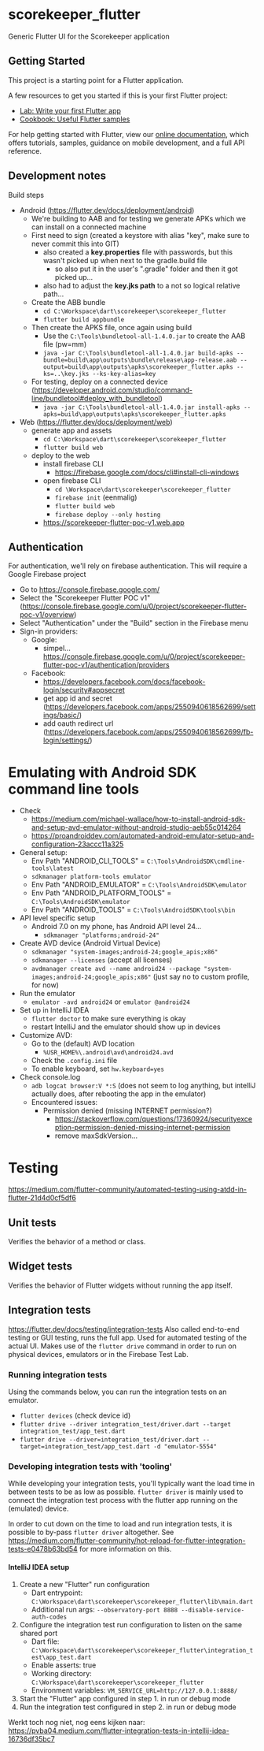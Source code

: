 # scorekeeper_flutter

Generic Flutter UI for the Scorekeeper application

## Getting Started

This project is a starting point for a Flutter application.

A few resources to get you started if this is your first Flutter project:

- [Lab: Write your first Flutter app](https://flutter.dev/docs/get-started/codelab)
- [Cookbook: Useful Flutter samples](https://flutter.dev/docs/cookbook)

For help getting started with Flutter, view our
[online documentation](https://flutter.dev/docs), which offers tutorials,
samples, guidance on mobile development, and a full API reference.


## Development notes
Build steps
 - Android (https://flutter.dev/docs/deployment/android)
   - We're building to AAB and for testing we generate APKs which we can install on a connected machine
   - First need to sign (created a keystore with alias "key", make sure to never commit this into GIT)
      - also created a **key.properties** file with passwords, but this wasn't picked up when next to the gradle.build file
         - so also put it in the user's ".gradle" folder and then it got picked up...
      - also had to adjust the **key.jks path** to a not so logical relative path...
   - Create the ABB bundle
      - `cd C:\Workspace\dart\scorekeeper\scorekeeper_flutter`
      - `flutter build appbundle`
   - Then create the APKS file, once again using build
      - Use the `C:\Tools\bundletool-all-1.4.0.jar` to create the AAB file (pw=mm)
      - `java -jar C:\Tools\bundletool-all-1.4.0.jar build-apks --bundle=build\app\outputs\bundle\release\app-release.aab --output=build\app\outputs\apks\scorekeeper_flutter.apks --ks=..\key.jks --ks-key-alias=key`
   - For testing, deploy on a connected device (https://developer.android.com/studio/command-line/bundletool#deploy_with_bundletool)
      - `java -jar C:\Tools\bundletool-all-1.4.0.jar install-apks --apks=build\app\outputs\apks\scorekeeper_flutter.apks`
 - Web (https://flutter.dev/docs/deployment/web)
   - generate app and assets
      - `cd C:\Workspace\dart\scorekeeper\scorekeeper_flutter`
      - `flutter build web`
   - deploy to the web
      - install firebase CLI
        - https://firebase.google.com/docs/cli#install-cli-windows
      - open firebase CLI
        - `cd \Workspace\dart\scorekeeper\scorekeeper_flutter`
        - `firebase init` (eenmalig)
        - `flutter build web`
        - `firebase deploy --only hosting`
      - https://scorekeeper-flutter-poc-v1.web.app


## Authentication
For authentication, we'll rely on firebase authentication.
This will require a Google Firebase project
 - Go to https://console.firebase.google.com/
 - Select the "Scorekeeper Flutter POC v1" (https://console.firebase.google.com/u/0/project/scorekeeper-flutter-poc-v1/overview)
 - Select "Authentication" under the "Build" section in the Firebase menu
 - Sign-in providers:
    - Google:
        - simpel... https://console.firebase.google.com/u/0/project/scorekeeper-flutter-poc-v1/authentication/providers
    - Facebook:
        - https://developers.facebook.com/docs/facebook-login/security#appsecret
        - get app id and secret (https://developers.facebook.com/apps/2550940618562699/settings/basic/)
        - add oauth redirect url (https://developers.facebook.com/apps/2550940618562699/fb-login/settings/)
    

# Emulating with Android SDK command line tools
 - Check 
    - https://medium.com/michael-wallace/how-to-install-android-sdk-and-setup-avd-emulator-without-android-studio-aeb55c014264
    - https://proandroiddev.com/automated-android-emulator-setup-and-configuration-23accc11a325
 - General setup:
    - Env Path "ANDROID_CLI_TOOLS" = `C:\Tools\AndroidSDK\cmdline-tools\latest`
    - `sdkmanager platform-tools emulator`
    - Env Path "ANDROID_EMULATOR" = `C:\Tools\AndroidSDK\emulator`
    - Env Path "ANDROID_PLATFORM_TOOLS" = `C:\Tools\AndroidSDK\emulator`
    - Env Path "ANDROID_TOOLS" = `C:\Tools\AndroidSDK\tools\bin`
 - API level specific setup
    - Android 7.0 on my phone, has Android API level 24...
        - `sdkmanager "platforms;android-24"`
 - Create AVD device (Android Virtual Device)
    - `sdkmanager "system-images;android-24;google_apis;x86"`
    - `sdkmanager --licenses` (accept all licenses)
    - `avdmanager create avd --name android24 --package "system-images;android-24;google_apis;x86"` (just say no to custom profile, for now)
 - Run the emulator
    - `emulator -avd android24` or `emulator @android24`
 - Set up in IntelliJ IDEA
    - `flutter doctor` to make sure everything is okay
    - restart IntelliJ and the emulator should show up in devices
 - Customize AVD:
    - Go to the (default) AVD location
        - `%USR_HOME%\.android\avd\android24.avd`
    - Check the `.config.ini` file
    - To enable keyboard, set `hw.keyboard=yes`
 - Check console.log 
    - `adb logcat browser:V *:S` (does not seem to log anything, but intelliJ actually does, after rebooting the app in the emulator)
    - Encountered issues:
        - Permission denied (missing INTERNET permission?)
            - https://stackoverflow.com/questions/17360924/securityexception-permission-denied-missing-internet-permission
            - remove maxSdkVersion...



# Testing
https://medium.com/flutter-community/automated-testing-using-atdd-in-flutter-21d4d0cf5df6

## Unit tests
Verifies the behavior of a method or class.

## Widget tests
Verifies the behavior of Flutter widgets without running the app itself.

## Integration tests
https://flutter.dev/docs/testing/integration-tests
Also called end-to-end testing or GUI testing, runs the full app.
Used for automated testing of the actual UI.
Makes use of the `flutter drive` command in order to run on physical devices, emulators or in the Firebase Test Lab.

### Running integration tests
Using the commands below, you can run the integration tests on an emulator.

 - `flutter devices` (check device id)
 - `flutter drive --driver integration_test/driver.dart --target integration_test/app_test.dart`
 - `flutter drive --driver=integration_test/driver.dart --target=integration_test/app_test.dart -d "emulator-5554"`


### Developing integration tests with 'tooling'
While developing your integration tests, you'll typically want the load time in between tests to be as low as possible.
`flutter driver` is mainly used to connect the integration test process with the flutter app running on the (emulated) device.

In order to cut down on the time to load and run integration tests, it is possible to by-pass `flutter driver` altogether.
See https://medium.com/flutter-community/hot-reload-for-flutter-integration-tests-e0478b63bd54 for more information on this.

#### IntelliJ IDEA setup
 1. Create a new "Flutter" run configuration 
    - Dart entrypoint: `C:\Workspace\dart\scorekeeper\scorekeeper_flutter\lib\main.dart`
    - Additional run args: `--observatory-port 8888 --disable-service-auth-codes`
 2. Configure the integration test run configuration to listen on the same shared port
    - Dart file: `C:\Workspace\dart\scorekeeper\scorekeeper_flutter\integration_test\app_test.dart`
    - Enable asserts: true
    - Working directory: `C:\Workspace\dart\scorekeeper\scorekeeper_flutter`
    - Environment variables: `VM_SERVICE_URL=http://127.0.0.1:8888/`
 3. Start the "Flutter" app configured in step 1. in run or debug mode
 4. Run the integration test configured in step 2. in run or debug mode

Werkt toch nog niet, nog eens kijken naar:
https://pvba04.medium.com/flutter-integration-tests-in-intellij-idea-16736df35bc7
